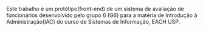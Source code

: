   Este trabalho é um protótipo(front-end) de um sistema de avaliação de funcionários desenvolvido pelo grupo 6 (G6) para a matéria de Introdução à Administração(IAC) do curso de Sistemas de Informação, EACH USP.
